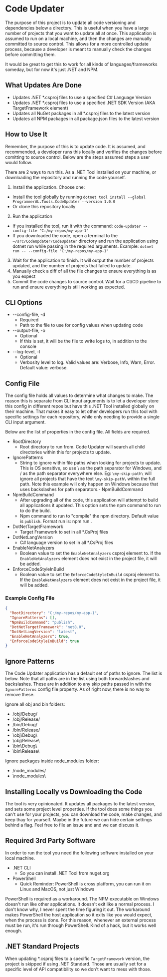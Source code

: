 # Code Updater

The purpose of this project is to update all code versioning and dependencies below a directory. This is useful when you have a large number of projects that you want to update all at once. This application is assumed to run on a local machine, and then the changes are manually committed to source control. This allows for a more controlled update process, because a developer is meant to manually check the changes before committing them.

It would be great to get this to work for all kinds of languages/frameworks someday, but for now it's just .NET and NPM.

## What Updates Are Done

- Updates .NET *.csproj files to use a specified C# Language Version
- Updates .NET *.csproj files to use a specified .NET SDK Version (AKA TargetFramework element)
- Updates all NuGet packages in all *.csproj files to the latest version
- Updates all NPM packages in all package.json files to the latest version

## How to Use It

Remember, the purpose of this is to update code. It is assumed, and recommended, a developer runs this locally and verifies the changes before comitting to source control. Below are the steps assumed steps a user would follow.

There are 2 ways to run this. As a .NET Tool installed on your machine, or downloading the repository and running the code yourself.

1. Install the application. Choose one:
  - Install the tool globally by running `dotnet tool install --global ProgrammerAL.Tools.CodeUpdater --version 1.0.0`
  - Or clone this repository locally
2. Run the application
  - If you installed the tool, run it with the command: `code-updater --config-file "C:/my-repos/my-app-1"`
  - If you downloaded the code, open a terminal to the `~/src/CodeUpdater/CodeUpdater` directory and run the application using dotnet run while passing in the required arguments. Example: `dotnet run -- --config-file "C:/my-repos/my-app-1"`
3. Wait for the application to finish. It will output the number of projects updated, and the number of projects that failed to update.
4. Manually check a diff of all the file changes to ensure everything is as you expect
5. Commit the code changes to source control. Wait for a CI/CD pipeline to run and ensure everything is still working as expected.

## CLI Options

- --config-file, -d
	- Required
	- Path to the file to use for config values when updating code
- --output-file, -o
  - Optional
  - If this is set, it will be the file to write logs to, in addition to the console
- --log-level, -l
  - Optional
  - Verbosity level to log. Valid values are: Verbose, Info, Warn, Error. Default value: verbose.

## Config File

The config file holds all values to determine what changes to make. The reason this is separate from CLI input arguments is to let a developer store this config in different repos but have this .NET Tool installed globally on their machine. That makes it easy to let other developers run this tool with specific settings for each repository, while only needing to provide a single CLI input argument.

Below are the list of properties in the config file. All fields are required.

- RootDirectory
	- Root directory to run from. Code Updater will search all child directories within this for projects to update.
- IgnorePatterns
	- String to ignore within file paths when looking for projects to update. This is OS sensitive, so use \ as the path separator for Windows, and / as the path separator everywhere else. Eg: `\my-skip-path\` will ignore all projects that have the text `\my-skip-path\` within the full path. Note this example will only happen on Windows because that uses backslashes for path separators.- NpmBuildCommand
- NpmBuildCommand
	- After upgrading all of the code, this application will attempt to build all applications it updated. This option sets the npm command to run to do the build.
	- Npm command to run to "compile" the npm directory. Default value is `publish`. Format run is: npm run <npmBuildCommand>.
- DotNetTargetFramework
	- Target Framework to set in all *.CsProj files
- DotNetLangVersion
	- C# language version to set in all *.CsProj files
- EnableNetAnalyzers
	- Boolean value to set the `EnableNetAnalyzers` csproj element to. If the `EnableNetAnalyzers` element does not exist in the project file, it will be added.
- EnforceCodeStyleInBuild
	- Boolean value to set the `EnforceCodeStyleInBuild` csproj element to. If the `EnableNetAnalyzers` element does not exist in the project file, it will be added.

### Example Config File

```json
{
  "RootDirectory": "C:/my-repos/my-app-1",
  "IgnorePatterns": [],
  "NpmBuildCommand": "publish",
  "DotNetTargetFramework": "net8.0",
  "DotNetLangVersion": "latest",
  "EnableNetAnalyzers": true,
  "EnforceCodeStyleInBuild": true
}
```
	 
## Ignore Patterns

The Code Updater application has a default set of paths to ignore. The list is below. Note that all paths are in the list using both forwardslashes and backslashes. These are in addition to any skip paths passed in with the `IgnorePatterns` config file property. As of right now, there is no way to remove these.

Ignore all obj and bin folders:
- /obj/Debug/
- /obj/Release/
- /bin/Debug/
- /bin/Release/
- \obj\Debug\
- \obj\Release\
- \bin\Debug\
- \bin\Release\

Ignore packages inside node_modules folder:
- /node_modules/
- \node_modules\

## Installing Locally vs Downloading the Code

The tool is very opinionated. It updates all packages to the latest version, and sets some project level properties. If the tool does some things you can't use for your projects, you can download the code, make changes, and keep thay for yourself. Maybe in the future we can hide certain settings behind a flag. Feel free to file an issue and and we can discuss it.

## Required 3rd Party Software

In order to run the tool you need the following software installed on your local machine.

- .NET CLI
  - So you can install .NET Tool from nuget.org
- PowerShell
  - Quick Reminder: PowerShell is cross platform, you can run it on Linux and MacOS, not just Windows

PowerShell is required as a workaround. The NPM executable on Windows doesn't run like other applications. It doesn't exit like a normal process. I don't know why, I never spent the time figuring it out. The workaround makes PowerShell the host application so it exits like you would expect, when the process is done. For this reason, whenever an external process must be run, it's run through PowerShell. Kind of a hack, but it works well enough.

## .NET Standard Projects

When updating *.csproj files to a specific `TargetFramework` version, the project is skipped if using .NET Standard. Those are usually set for a specific level of API compatibility so we don't want to mess with those.


